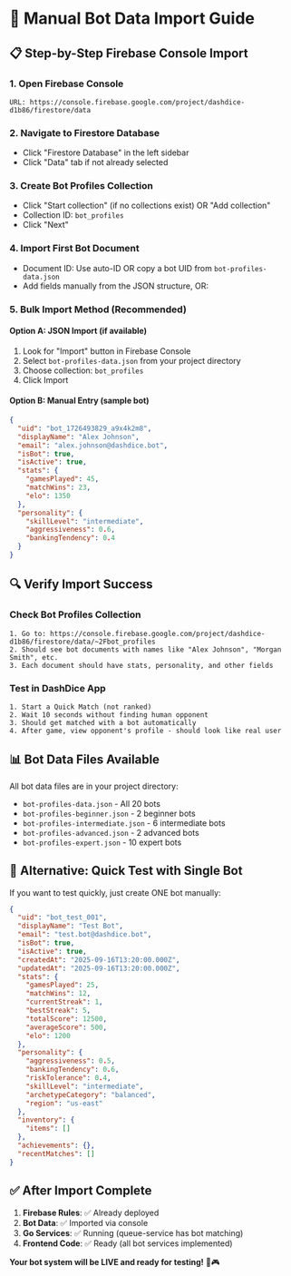 # 🚀 Manual Bot Data Import Guide

## 📋 **Step-by-Step Firebase Console Import**

### 1. **Open Firebase Console**
```
URL: https://console.firebase.google.com/project/dashdice-d1b86/firestore/data
```

### 2. **Navigate to Firestore Database**
- Click "Firestore Database" in the left sidebar
- Click "Data" tab if not already selected

### 3. **Create Bot Profiles Collection**
- Click "Start collection" (if no collections exist) OR "Add collection"
- Collection ID: `bot_profiles`
- Click "Next"

### 4. **Import First Bot Document**
- Document ID: Use auto-ID OR copy a bot UID from `bot-profiles-data.json`
- Add fields manually from the JSON structure, OR:

### 5. **Bulk Import Method (Recommended)**

#### Option A: JSON Import (if available)
1. Look for "Import" button in Firebase Console
2. Select `bot-profiles-data.json` from your project directory
3. Choose collection: `bot_profiles`
4. Click Import

#### Option B: Manual Entry (sample bot)
```json
{
  "uid": "bot_1726493829_a9x4k2m8",
  "displayName": "Alex Johnson",
  "email": "alex.johnson@dashdice.bot",
  "isBot": true,
  "isActive": true,
  "stats": {
    "gamesPlayed": 45,
    "matchWins": 23,
    "elo": 1350
  },
  "personality": {
    "skillLevel": "intermediate",
    "aggressiveness": 0.6,
    "bankingTendency": 0.4
  }
}
```

## 🔍 **Verify Import Success**

### Check Bot Profiles Collection
```
1. Go to: https://console.firebase.google.com/project/dashdice-d1b86/firestore/data/~2Fbot_profiles
2. Should see bot documents with names like "Alex Johnson", "Morgan Smith", etc.
3. Each document should have stats, personality, and other fields
```

### Test in DashDice App
```
1. Start a Quick Match (not ranked)
2. Wait 10 seconds without finding human opponent
3. Should get matched with a bot automatically
4. After game, view opponent's profile - should look like real user
```

## 📊 **Bot Data Files Available**

All bot data files are in your project directory:
- `bot-profiles-data.json` - All 20 bots
- `bot-profiles-beginner.json` - 2 beginner bots
- `bot-profiles-intermediate.json` - 6 intermediate bots  
- `bot-profiles-advanced.json` - 2 advanced bots
- `bot-profiles-expert.json` - 10 expert bots

## 🎯 **Alternative: Quick Test with Single Bot**

If you want to test quickly, just create ONE bot manually:

```json
{
  "uid": "bot_test_001",
  "displayName": "Test Bot",
  "email": "test.bot@dashdice.bot", 
  "isBot": true,
  "isActive": true,
  "createdAt": "2025-09-16T13:20:00.000Z",
  "updatedAt": "2025-09-16T13:20:00.000Z",
  "stats": {
    "gamesPlayed": 25,
    "matchWins": 12,
    "currentStreak": 1,
    "bestStreak": 5,
    "totalScore": 12500,
    "averageScore": 500,
    "elo": 1200
  },
  "personality": {
    "aggressiveness": 0.5,
    "bankingTendency": 0.6,
    "riskTolerance": 0.4,
    "skillLevel": "intermediate",
    "archetypeCategory": "balanced",
    "region": "us-east"
  },
  "inventory": {
    "items": []
  },
  "achievements": {},
  "recentMatches": []
}
```

## ✅ **After Import Complete**

1. **Firebase Rules**: ✅ Already deployed
2. **Bot Data**: ✅ Imported via console
3. **Go Services**: ✅ Running (queue-service has bot matching)
4. **Frontend Code**: ✅ Ready (all bot services implemented)

**Your bot system will be LIVE and ready for testing!** 🤖🎮
